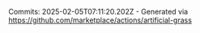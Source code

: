 Commits: 2025-02-05T07:11:20.202Z - Generated via https://github.com/marketplace/actions/artificial-grass
<br>
